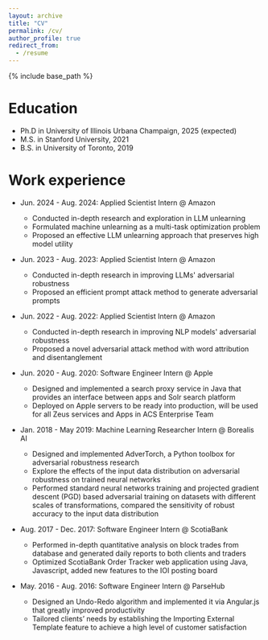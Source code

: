 ```yaml
---
layout: archive
title: "CV"
permalink: /cv/
author_profile: true
redirect_from:
  - /resume
---
```


{% include base_path %}

Education
======
* Ph.D in University of Illinois Urbana Champaign, 2025 (expected)
* M.S. in Stanford University, 2021
* B.S. in University of Toronto, 2019

Work experience
======
* Jun. 2024 - Aug. 2024: Applied Scientist Intern @ Amazon
  * Conducted in-depth research and exploration in LLM unlearning
  * Formulated machine unlearning as a multi-task optimization problem
  * Proposed an effective LLM unlearning approach that preserves high model utility

* Jun. 2023 - Aug. 2023: Applied Scientist Intern @ Amazon
  * Conducted in-depth research in improving LLMs' adversarial robustness
  * Proposed an efficient prompt attack method to generate adversarial prompts

* Jun. 2022 - Aug. 2022: Applied Scientist Intern @ Amazon
  * Conducted in-depth research in improving NLP models' adversarial robustness
  * Proposed a novel adversarial attack method with word attribution and disentanglement
 
* Jun. 2020 - Aug. 2020: Software Engineer Intern @ Apple
  * Designed and implemented a search proxy service in Java that provides an interface between apps and Solr search platform
  * Deployed on Apple servers to be ready into production, will be used for all Zeus services and Apps in ACS Enterprise Team

* Jan. 2018 - May 2019: Machine Learning Researcher Intern @ Borealis AI
  * Designed and implemented AdverTorch, a Python toolbox for adversarial robustness research
  * Explore the effects of the input data distribution on adversarial robustness on trained neural networks
  * Performed standard neural networks training and projected gradient descent (PGD) based adversarial training on datasets with different scales of transformations, compared the sensitivity of robust accuracy to the input data distribution

* Aug. 2017 - Dec. 2017: Software Engineer Intern @ ScotiaBank
  * Performed in-depth quantitative analysis on block trades from database and generated daily reports to both clients and traders
  * Optimized ScotiaBank Order Tracker web application using Java, Javascript, added new features to the IOI posting board

* May. 2016 - Aug. 2016: Software Engineer Intern @ ParseHub
  * Designed an Undo-Redo algorithm and implemented it via Angular.js that greatly improved productivity
  * Tailored clients’ needs by establishing the Importing External Template feature to achieve a high level of customer satisfaction
